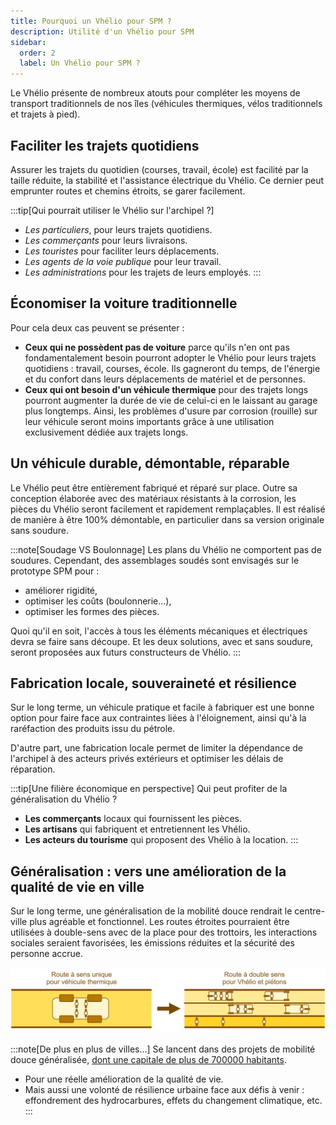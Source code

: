 ```yaml
---
title: Pourquoi un Vhélio pour SPM ?
description: Utilité d'un Vhélio pour SPM
sidebar:
  order: 2
  label: Un Vhélio pour SPM ?
---
```


Le Vhélio présente de nombreux atouts pour compléter les moyens de transport traditionnels de nos îles (véhicules thermiques, vélos traditionnels et trajets à pied).

## Faciliter les trajets quotidiens

Assurer les trajets du quotidien (courses, travail, école) est facilité par la taille réduite, la stabilité et l'assistance électrique du Vhélio. Ce dernier peut emprunter routes et chemins étroits, se garer facilement.

:::tip[Qui pourrait utiliser le Vhélio sur l'archipel ?]
* *Les particuliers*, pour leurs trajets quotidiens.
* *Les commerçants* pour leurs livraisons.
* *Les touristes* pour faciliter leurs déplacements.
* *Les agents de la voie publique* pour leur travail.
* *Les administrations* pour les trajets de leurs employés.
:::

## Économiser la voiture traditionnelle

Pour cela deux cas peuvent se présenter : 

* **Ceux qui ne possèdent pas de voiture** parce qu'ils n'en ont pas fondamentalement besoin pourront adopter le Vhélio pour leurs trajets quotidiens : travail, courses, école. Ils gagneront du temps, de l'énergie et du confort dans leurs déplacements de matériel et de personnes.
* **Ceux qui ont besoin d'un véhicule thermique** pour des trajets longs pourront augmenter la durée de vie de celui-ci en le laissant au garage plus longtemps. Ainsi, les problèmes d'usure par corrosion (rouille) sur leur véhicule seront moins importants grâce à une utilisation exclusivement dédiée aux trajets longs.

## Un véhicule durable, démontable, réparable

Le Vhélio peut être entièrement fabriqué et réparé sur place. Outre sa conception élaborée avec des matériaux résistants à la corrosion, les pièces du Vhélio seront facilement et rapidement remplaçables. Il est réalisé de manière à être 100% démontable, en particulier dans sa version originale sans soudure.

:::note[Soudage VS Boulonnage]
Les plans du Vhélio ne comportent pas de soudures. Cependant, des assemblages soudés sont envisagés sur le prototype SPM pour :

- améliorer rigidité,
- optimiser les coûts (boulonnerie...),
- optimiser les formes des pièces.

Quoi qu'il en soit, l'accès à tous les éléments mécaniques et électriques devra se faire sans découpe. Et les deux solutions, avec et sans soudure, seront proposées aux futurs constructeurs de Vhélio.
:::

## Fabrication locale, souveraineté et résilience

Sur le long terme, un véhicule pratique et facile à fabriquer est une bonne option pour faire face aux contraintes liées à l'éloignement, ainsi qu'à la raréfaction des produits issu du pétrole.

D'autre part, une fabrication locale permet de limiter la dépendance de l'archipel à des acteurs privés extérieurs et optimiser les délais de réparation.

:::tip[Une filière économique en perspective]
Qui peut profiter de la généralisation du Vhélio ?

* **Les commerçants** locaux qui fournissent les pièces.
* **Les artisans** qui fabriquent et entretiennent les Vhélio.
* **Les acteurs du tourisme** qui proposent des Vhélio à la location.
:::

## Généralisation : vers une amélioration de la qualité de vie en ville

Sur le long terme, une généralisation de la mobilité douce rendrait le centre-ville plus agréable et fonctionnel. Les routes étroites pourraient être utilisées à double-sens avec de la place pour des trottoirs, les interactions sociales seraient favorisées, les émissions réduites et la sécurité des personne accrue.

![Des routes à mobilité douce](../../../assets/info/route-voiture-vhelio.png)

:::note[De plus en plus de villes...]
Se lancent dans des projets de mobilité douce généralisée, <a href="https://www.enviesdeville.fr/transition-ecologique/oslo-capitale-verte/" target="_blank">dont une capitale de plus de 700000 habitants</a>.

- Pour une réelle amélioration de la qualité de vie.
- Mais aussi une volonté de résilience urbaine face aux défis à venir : effondrement des hydrocarbures, effets du changement climatique, etc.
:::